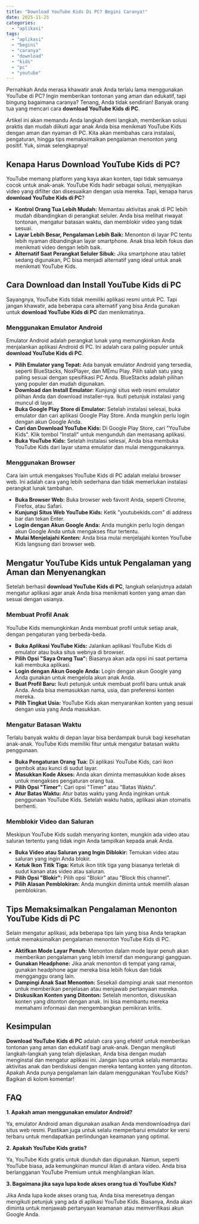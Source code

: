 ```yaml
---
title: "Download YouTube Kids Di PC? Begini Caranya!"
date: 2025-11-25
categories: 
  - "aplikasi"
tags: 
  - "aplikasi"
  - "begini"
  - "caranya"
  - "download"
  - "kids"
  - "pc"
  - "youtube"
---
```


Pernahkah Anda merasa khawatir anak Anda terlalu lama menggunakan YouTube di PC? Ingin memberikan tontonan yang aman dan edukatif, tapi bingung bagaimana caranya? Tenang, Anda tidak sendirian! Banyak orang tua yang mencari cara **download YouTube Kids di PC**.

Artikel ini akan memandu Anda langkah demi langkah, memberikan solusi praktis dan mudah diikuti agar anak Anda bisa menikmati YouTube Kids dengan aman dan nyaman di PC. Kita akan membahas cara instalasi, pengaturan, hingga tips memaksimalkan pengalaman menonton yang positif. Yuk, simak selengkapnya!

## Kenapa Harus Download YouTube Kids di PC?

YouTube memang platform yang kaya akan konten, tapi tidak semuanya cocok untuk anak-anak. YouTube Kids hadir sebagai solusi, menyajikan video yang difilter dan disesuaikan dengan usia mereka. Tapi, kenapa harus **download YouTube Kids di PC**?

- **Kontrol Orang Tua Lebih Mudah:** Memantau aktivitas anak di PC lebih mudah dibandingkan di perangkat seluler. Anda bisa melihat riwayat tontonan, mengatur batasan waktu, dan memblokir video yang tidak sesuai.
- **Layar Lebih Besar, Pengalaman Lebih Baik:** Menonton di layar PC tentu lebih nyaman dibandingkan layar smartphone. Anak bisa lebih fokus dan menikmati video dengan lebih baik.
- **Alternatif Saat Perangkat Seluler Sibuk:** Jika smartphone atau tablet sedang digunakan, PC bisa menjadi alternatif yang ideal untuk anak menikmati YouTube Kids.

## Cara Download dan Install YouTube Kids di PC

Sayangnya, YouTube Kids tidak memiliki aplikasi resmi untuk PC. Tapi jangan khawatir, ada beberapa cara alternatif yang bisa Anda gunakan untuk **download YouTube Kids di PC** dan menikmatinya.

### Menggunakan Emulator Android

Emulator Android adalah perangkat lunak yang memungkinkan Anda menjalankan aplikasi Android di PC. Ini adalah cara paling populer untuk **download YouTube Kids di PC**.

- **Pilih Emulator yang Tepat:** Ada banyak emulator Android yang tersedia, seperti BlueStacks, NoxPlayer, dan MEmu Play. Pilih salah satu yang paling sesuai dengan spesifikasi PC Anda. BlueStacks adalah pilihan yang populer dan mudah digunakan.
- **Download dan Install Emulator:** Kunjungi situs web resmi emulator pilihan Anda dan download installer-nya. Ikuti petunjuk instalasi yang muncul di layar.
- **Buka Google Play Store di Emulator:** Setelah instalasi selesai, buka emulator dan cari aplikasi Google Play Store. Anda mungkin perlu login dengan akun Google Anda.
- **Cari dan Download YouTube Kids:** Di Google Play Store, cari "YouTube Kids". Klik tombol "Install" untuk mengunduh dan memasang aplikasi.
- **Buka YouTube Kids:** Setelah instalasi selesai, Anda bisa membuka YouTube Kids dari layar utama emulator dan mulai menggunakannya.

### Menggunakan Browser

Cara lain untuk mengakses YouTube Kids di PC adalah melalui browser web. Ini adalah cara yang lebih sederhana dan tidak memerlukan instalasi perangkat lunak tambahan.

- **Buka Browser Web:** Buka browser web favorit Anda, seperti Chrome, Firefox, atau Safari.
- **Kunjungi Situs Web YouTube Kids:** Ketik "youtubekids.com" di address bar dan tekan Enter.
- **Login dengan Akun Google Anda:** Anda mungkin perlu login dengan akun Google Anda untuk mengakses fitur tertentu.
- **Mulai Menjelajahi Konten:** Anda bisa mulai menjelajahi konten YouTube Kids langsung dari browser web.

## Mengatur YouTube Kids untuk Pengalaman yang Aman dan Menyenangkan

Setelah berhasil **download YouTube Kids di PC**, langkah selanjutnya adalah mengatur aplikasi agar anak Anda bisa menikmati konten yang aman dan sesuai dengan usianya.

### Membuat Profil Anak

YouTube Kids memungkinkan Anda membuat profil untuk setiap anak, dengan pengaturan yang berbeda-beda.

- **Buka Aplikasi YouTube Kids:** Jalankan aplikasi YouTube Kids di emulator atau buka situs webnya di browser.
- **Pilih Opsi "Saya Orang Tua":** Biasanya akan ada opsi ini saat pertama kali membuka aplikasi.
- **Login dengan Akun Google Anda:** Login dengan akun Google yang Anda gunakan untuk mengelola akun anak Anda.
- **Buat Profil Baru:** Ikuti petunjuk untuk membuat profil baru untuk anak Anda. Anda bisa memasukkan nama, usia, dan preferensi konten mereka.
- **Pilih Tingkat Usia:** YouTube Kids akan menyarankan konten yang sesuai dengan usia yang Anda masukkan.

### Mengatur Batasan Waktu

Terlalu banyak waktu di depan layar bisa berdampak buruk bagi kesehatan anak-anak. YouTube Kids memiliki fitur untuk mengatur batasan waktu penggunaan.

- **Buka Pengaturan Orang Tua:** Di aplikasi YouTube Kids, cari ikon gembok atau kunci di sudut layar.
- **Masukkan Kode Akses:** Anda akan diminta memasukkan kode akses untuk mengakses pengaturan orang tua.
- **Pilih Opsi "Timer":** Cari opsi "Timer" atau "Batas Waktu".
- **Atur Batas Waktu:** Atur batas waktu yang Anda inginkan untuk penggunaan YouTube Kids. Setelah waktu habis, aplikasi akan otomatis berhenti.

### Memblokir Video dan Saluran

Meskipun YouTube Kids sudah menyaring konten, mungkin ada video atau saluran tertentu yang tidak ingin Anda tampilkan kepada anak Anda.

- **Buka Video atau Saluran yang Ingin Diblokir:** Temukan video atau saluran yang ingin Anda blokir.
- **Ketuk Ikon Titik Tiga:** Ketuk ikon titik tiga yang biasanya terletak di sudut kanan atas video atau saluran.
- **Pilih Opsi "Blokir":** Pilih opsi "Blokir" atau "Block this channel".
- **Pilih Alasan Pemblokiran:** Anda mungkin diminta untuk memilih alasan pemblokiran.

## Tips Memaksimalkan Pengalaman Menonton YouTube Kids di PC

Selain mengatur aplikasi, ada beberapa tips lain yang bisa Anda terapkan untuk memaksimalkan pengalaman menonton YouTube Kids di PC.

- **Aktifkan Mode Layar Penuh:** Menonton dalam mode layar penuh akan memberikan pengalaman yang lebih imersif dan mengurangi gangguan.
- **Gunakan Headphone:** Jika anak menonton di tempat yang ramai, gunakan headphone agar mereka bisa lebih fokus dan tidak mengganggu orang lain.
- **Dampingi Anak Saat Menonton:** Sesekali dampingi anak saat menonton untuk memberikan penjelasan atau menjawab pertanyaan mereka.
- **Diskusikan Konten yang Ditonton:** Setelah menonton, diskusikan konten yang ditonton dengan anak. Ini bisa membantu mereka memahami informasi dan mengembangkan pemikiran kritis.

## Kesimpulan

**Download YouTube Kids di PC** adalah cara yang efektif untuk memberikan tontonan yang aman dan edukatif bagi anak-anak. Dengan mengikuti langkah-langkah yang telah dijelaskan, Anda bisa dengan mudah menginstal dan mengatur aplikasi ini. Jangan lupa untuk selalu memantau aktivitas anak dan berdiskusi dengan mereka tentang konten yang ditonton. Apakah Anda punya pengalaman lain dalam menggunakan YouTube Kids? Bagikan di kolom komentar!

## FAQ

**1\. Apakah aman menggunakan emulator Android?**

Ya, emulator Android aman digunakan asalkan Anda mendownloadnya dari situs web resmi. Pastikan juga untuk selalu memperbarui emulator ke versi terbaru untuk mendapatkan perlindungan keamanan yang optimal.

**2\. Apakah YouTube Kids gratis?**

Ya, YouTube Kids gratis untuk diunduh dan digunakan. Namun, seperti YouTube biasa, ada kemungkinan muncul iklan di antara video. Anda bisa berlangganan YouTube Premium untuk menghilangkan iklan.

**3\. Bagaimana jika saya lupa kode akses orang tua di YouTube Kids?**

Jika Anda lupa kode akses orang tua, Anda bisa meresetnya dengan mengikuti petunjuk yang ada di aplikasi YouTube Kids. Biasanya, Anda akan diminta untuk menjawab pertanyaan keamanan atau memverifikasi akun Google Anda.
